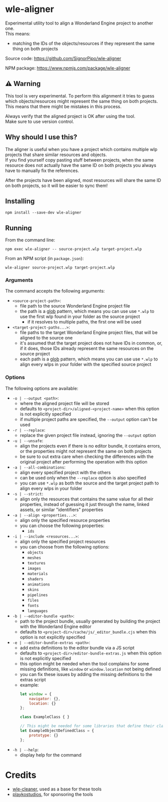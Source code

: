 # wle-aligner

Experimental utility tool to align a Wonderland Engine project to another one.  
This means:
- matching the IDs of the objects/resources if they represent the same thing on both projects

Source code: https://github.com/SignorPipo/wle-aligner

NPM package: https://www.npmjs.com/package/wle-aligner

## :warning: Warning
This tool is very experimental.
To perform this alignment it tries to guess which objects/resources might represent the same thing on both projects. This means that there might be mistakes in this process.

Always verify that the aligned project is OK after using the tool.  
Make sure to use version control.

## Why should I use this?

The aligner is useful when you have a project which contains multiple wlp projects that share similar resources and objects.  
If you find yourself copy pasting stuff between projects, when the same resource does not actually have the same ID on both projects you always have to manually fix the references.

After the projects have been aligned, most resources will share the same ID on both projects, so it will be easier to sync them!

## Installing

```
npm install --save-dev wle-aligner
```

## Running

From the command line:
```
npm exec wle-aligner -- source-project.wlp target-project.wlp
```

From an NPM script (in `package.json`):
```
wle-aligner source-project.wlp target-project.wlp
```

### Arguments

The command accepts the following arguments:
- `<source-project-path>`: 
    - file path to the source Wonderland Engine project file
    - the path is a [glob](https://en.wikipedia.org/wiki/Glob_(programming)) pattern, which means you can use use `*.wlp` to use the first wlp found in your folder as the source project
        - if it resolves to multiple paths, the first one will be used
- `<target-project-paths...>`: 
    - file paths to the target Wonderland Engine project files, that will be aligned to the source one
    - it's assumed that the target project does not have IDs in common, or, if it does, those IDs already represent the same resources on the source project
    - each path is a [glob](https://en.wikipedia.org/wiki/Glob_(programming)) pattern, which means you can use use `*.wlp` to align every wlps in your folder with the specified source project

### Options

The following options are available:

- `-o | --output <path>`: 
    - where the aligned project file will be stored
    - defaults to `<project-dir>/aligned-<project-name>` when this option is not explicitly specified
    - if multiple project paths are specified, the `--output` option can't be used
- `-r | --replace`: 
    - replace the given project file instead, ignoring the `--output` option
- `-u | --unsafe`: 
    - align the projects even if there is no editor bundle, it contains errors, or the properties might not represent the same on both projects
    - be sure to out extra care when checking the differences with the original project after performing the operation with this option
- `-a | --all-combinations`: 
    - align every specified project with the others
    - can be used only when the `--replace` option is also specified
    - you can use `*.wlp` as both the source and the target project path to align every wlps in your folder
- `-s | --strict`: 
    - align only the resources that contains the same value for all their properties, instead of guessing it just through the name, linked assets, or similar "identifiers" properties
- `-a | --align <properties...>`: 
    - align only the specified resource properties
    - you can choose the following properties:
        - `ids`
- `-i | --include <resources...>`: 
    - align only the specified project resources
    - you can choose from the following options:
        - `objects`
        - `meshes`
        - `textures`
        - `images`
        - `materials`
        - `shaders`
        - `animations`
        - `skins`
        - `pipelines`
        - `files`
        - `fonts`
        - `languages`
- `-b | --editor-bundle <path>`: 
    - path to the project bundle, usually generated by building the project with the Wonderland Engine editor
    - defaults to `<project-dir>/cache/js/_editor_bundle.cjs` when this option is not explicitly specified
- `-e | --editor-bundle-extras <path>`: 
    - add extra definitions to the editor bundle via a JS script
    - defaults to `<project-dir>/editor-bundle-extras.js` when this option is not explicitly specified
    - this option might be needed when the tool complains for some missing definitions, like `window` or `window.location` not being defined
    - you can fix these issues by adding the missing definitions to the extras script
    - example:
        ```js
        let window = {
            navigator: {},
            location: {}
        };

        class ExampleClass { }

        // This might be needed for some libraries that define their classes in the old js way, like Howler
        let ExampleObjectDefinedClass = {
            prototype: {}
        };
        ```
- `-h | --help`: 
    - display help for the command

# Credits

- [wle-cleaner](https://github.com/playkostudios/wle-cleaner), used as a base for these tools
- [playkostudios](https://github.com/playkostudios), for sponsoring the tools